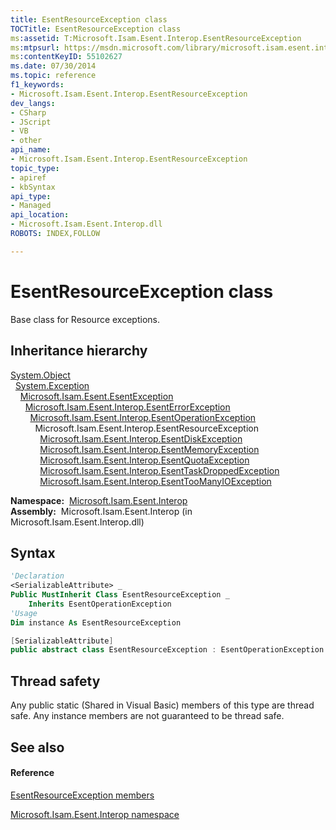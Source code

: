 ```yaml
---
title: EsentResourceException class
TOCTitle: EsentResourceException class
ms:assetid: T:Microsoft.Isam.Esent.Interop.EsentResourceException
ms:mtpsurl: https://msdn.microsoft.com/library/microsoft.isam.esent.interop.esentresourceexception(v=EXCHG.10)
ms:contentKeyID: 55102627
ms.date: 07/30/2014
ms.topic: reference
f1_keywords:
- Microsoft.Isam.Esent.Interop.EsentResourceException
dev_langs:
- CSharp
- JScript
- VB
- other
api_name: 
- Microsoft.Isam.Esent.Interop.EsentResourceException
topic_type: 
- apiref
- kbSyntax
api_type: 
- Managed
api_location: 
- Microsoft.Isam.Esent.Interop.dll
ROBOTS: INDEX,FOLLOW

---
```


# EsentResourceException class

Base class for Resource exceptions.

## Inheritance hierarchy

[System.Object](/dotnet/api/system.object)  
  [System.Exception](/dotnet/api/system.exception)  
    [Microsoft.Isam.Esent.EsentException](./esentexception-class.md)  
      [Microsoft.Isam.Esent.Interop.EsentErrorException](./esenterrorexception-class.md)  
        [Microsoft.Isam.Esent.Interop.EsentOperationException](./esentoperationexception-class.md)  
          Microsoft.Isam.Esent.Interop.EsentResourceException  
            [Microsoft.Isam.Esent.Interop.EsentDiskException](./esentdiskexception-class.md)  
            [Microsoft.Isam.Esent.Interop.EsentMemoryException](./esentmemoryexception-class.md)  
            [Microsoft.Isam.Esent.Interop.EsentQuotaException](./esentquotaexception-class.md)  
            [Microsoft.Isam.Esent.Interop.EsentTaskDroppedException](./esenttaskdroppedexception-class.md)  
            [Microsoft.Isam.Esent.Interop.EsentTooManyIOException](./esenttoomanyioexception-class.md)  

**Namespace:**  [Microsoft.Isam.Esent.Interop](./microsoft.isam.esent.interop-namespace.md)  
**Assembly:**  Microsoft.Isam.Esent.Interop (in Microsoft.Isam.Esent.Interop.dll)

## Syntax

``` vb
'Declaration
<SerializableAttribute> _
Public MustInherit Class EsentResourceException _
    Inherits EsentOperationException
'Usage
Dim instance As EsentResourceException
```

``` csharp
[SerializableAttribute]
public abstract class EsentResourceException : EsentOperationException
```

## Thread safety

Any public static (Shared in Visual Basic) members of this type are thread safe. Any instance members are not guaranteed to be thread safe.

## See also

#### Reference

[EsentResourceException members](./esentresourceexception-members.md)

[Microsoft.Isam.Esent.Interop namespace](./microsoft.isam.esent.interop-namespace.md)